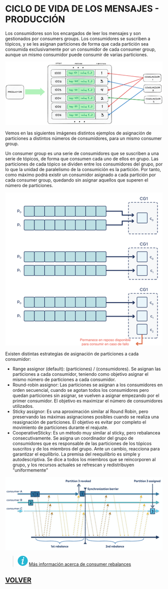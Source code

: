 # CICLO DE VIDA DE LOS MENSAJES - PRODUCCIÓN

Los consumidores son los encargados de leer los mensajes y son gestionados por consumers groups.
Los consumidores se suscriben a tópicos, y se les asignan particiones de forma que cada partición sea consumida exclusivamente por un consumidor de cada consumer group, aunque un mismo consumidor puede consumir de varias particiones. 

![](static/consumer.png)

Vemos en las siguientes imágenes distintos ejemplos de asignación de particiones a distintos números de consumidores, para un mismo consumer group.

Un consumer group es una serie de consumidores que se suscriben a una serie de tópicos, de forma que consumen cada uno de ellos en grupo.
Las particiones de cada tópico se dividen entre los consumidores del grupo, por lo que la unidad de paralelismo de la consumición es la partición.
Por tanto, como máximo podrá existir un consumidor asignado a cada partición por cada consumer group, quedando sin asignar aquellos que superen el número de particiones.

![](static/consumer2.png)

Existen distintas estrategias de asignación de particiones a cada consumidor:
- Range assignor (default): (particiones) / (consumidores). Se asignan las particiones a cada consumidor, teniendo como objetivo asignar el mismo número de particiones a cada consumidor.
- Round-robin assignor: Las particiones se asignan a los consumidores en orden secuencial, cuando se agotan todos los consumidores pero quedan particiones sin asignar, se vuelven a asignar empezando por el primer consumidor. El objetivo es maximizar el número de consumidores utilizados.
- Sticky assignor: Es una aproximación similar al Round Robin, pero preservando las máximas asignaciones posibles cuando se realiza una reasignación de particiones. El objetivo es evitar por completo el movimiento de particiones durante el reajuste.
- CooperativeSticky: Es un método muy similar al sticky, pero rebalancea consecutivamente. Se asigna un coordinador del grupo de consumidores que es responsable de las particiones de los tópicos suscritos y de los miembros del grupo. Ante un cambio, reacciona para garantizar el equilibrio.
La premisa del reequilibrio es simple y autodescriptiva. Se dice a todos los miembros que se reincorporen al grupo, y los recursos actuales se refrescan y redistribuyen "uniformemente"

![](static/rebalancing.png)

> ![](static/informacion.png) [Más información acerca de consumer rebalances](https://www.confluent.io/blog/cooperative-rebalancing-in-kafka-streams-consumer-ksqldb/)

## [VOLVER](main.md)